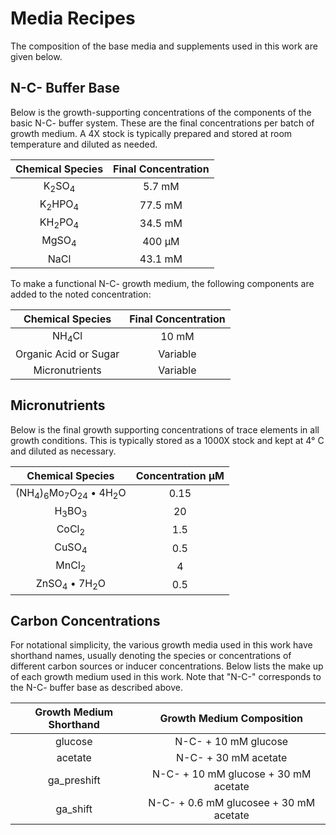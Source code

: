 # Media Recipes

The composition of the base media and supplements 
used in this work are given below. 


## N-C- Buffer Base
Below is the growth-supporting concentrations of the components of the basic N-C-
buffer system. These are the final concentrations per batch of growth medium. A 
4X stock is typically prepared and stored at room temperature and diluted as needed. 

| **Chemical Species** | **Final Concentration** | 
|:--:|:--:|
|K<sub>2</sub>SO<sub>4</sub> | 5.7 mM | 
|K<sub>2</sub>HPO<sub>4</sub> | 77.5 mM |
|KH<sub>2</sub>PO<sub>4</sub> | 34.5 mM |
|MgSO<sub>4</sub> | 400 µM |
|NaCl | 43.1 mM |


To make a functional N-C- growth medium, the following components are added to 
the noted concentration:

|**Chemical Species** | **Final Concentration**|
|:--:|:--:|
|NH<sub>4</sub>Cl |  10 mM |
|Organic Acid or Sugar | Variable |
| Micronutrients | Variable |

## Micronutrients
Below is the final growth supporting concentrations of trace elements in all 
growth conditions. This is typically stored as a 1000X stock and kept at 4° C
and diluted as necessary. 

|**Chemical Species** | **Concentration µM** |
| :--: | :--: |
| (NH<sub>4</sub>)<sub>6</sub>Mo<sub>7</sub>O<sub>24</sub> • 4H<sub>2</sub>O | 0.15 |
|H<sub>3</sub>BO<sub>3</sub> | 20 | 
|CoCl<sub>2</sub> | 1.5 |
|CuSO<sub>4</sub> | 0.5 |
|MnCl<sub>2</sub> | 4  | 
|ZnSO<sub>4</sub> • 7H<sub>2</sub>O | 0.5 |

## Carbon Concentrations
For notational simplicity, the various growth media used in this work have 
shorthand names, usually denoting the species or concentrations of different 
carbon sources or inducer concentrations. Below lists the make up of each growth 
medium used in this work. Note that "N-C-" corresponds to the N-C- buffer 
base as described above.

| **Growth Medium Shorthand** | **Growth Medium Composition** |
|:--:|:--:|
| glucose | N-C- + 10 mM glucose |
| acetate | N-C- + 30 mM acetate | 
| ga_preshift | N-C- + 10 mM glucose + 30 mM acetate |
| ga_shift | N-C- + 0.6 mM glucosee + 30 mM acetate |
